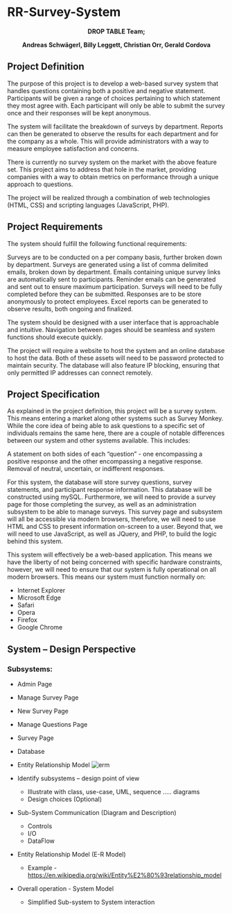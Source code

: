 # RR-Survey-System
<p align="center">
<b>
DROP TABLE Team; 
</b>
</p>

<p align="center">
<b>
Andreas Schwägerl, 
Billy Leggett, 
Christian Orr, 
Gerald Cordova
</b>
</p>

					
          

## Project Definition

The purpose of this project is to develop a web-based survey system that handles questions containing both a positive and negative statement. Participants will be given a range of choices pertaining to which statement they most agree with. Each participant will only be able to submit the survey once and their responses will be kept anonymous.

The system will facilitate the breakdown of surveys by department. Reports can then be generated to observe the results for each department and for the company as a whole. This will provide administrators with a way to measure employee satisfaction and concerns.

There is currently no survey system on the market with the above feature set. This project aims to address that hole in the market, providing companies with a way to obtain metrics on performance through a unique approach to questions.

The project will be realized through a combination of web technologies (HTML, CSS) and scripting languages (JavaScript, PHP).


## Project Requirements

The system should fulfill the following functional requirements:

Surveys are to be conducted on a per company basis, further broken down by department.
Surveys are generated using a list of comma delimited emails, broken down by department.
Emails containing unique survey links are automatically sent to participants.
Reminder emails can be generated and sent out to ensure maximum participation.
Surveys will need to be fully completed before they can be submitted.
Responses are to be store anonymously to protect employees.
Excel reports can be generated to observe results, both ongoing and finalized.

The system should be designed with a user interface that is approachable and intuitive. Navigation between pages should be seamless and system functions should execute quickly.

The project will require a website to host the system and an online database to host the data. Both of these assets will need to be password protected to maintain security. The database will also feature IP blocking, ensuring that only permitted IP addresses can connect remotely.



## Project Specification 
As explained in the project definition, this project will be a survey system. This means entering a market along other systems such as Survey Monkey. While the core idea of being able to ask questions to a specific set of individuals remains the same here, there are a couple of notable differences between our system and other systems available. This includes:

A statement on both sides of each “question” - one encompassing a positive response and the other encompassing a negative response.
Removal of neutral, uncertain, or indifferent responses.

For this system, the database will store survey questions, survey statements, and participant response information. This database will be constructed using mySQL. Furthermore, we will need to provide a survey page for those completing the survey, as well as an administration subsystem to be able to manage surveys. This survey page and subsystem will all be accessible via modern browsers, therefore, we will need to use HTML and CSS to present information on-screen to a user. Beyond that, we will need to use JavaScript, as well as JQuery, and PHP, to build the logic behind this system.

This system will effectively be a web-based application. This means we have the liberty of not being concerned with specific hardware constraints, however, we will need to ensure that our system is fully operational on all modern browsers. This means our system must function normally on:

- Internet Explorer
- Microsoft Edge
- Safari
- Opera
- Firefox
- Google Chrome
			
			
## System – Design Perspective

### Subsystems:
- Admin Page
- Manage Survey Page
- New Survey Page
- Manage Questions Page
- Survey Page
- Database
- Entity Relationship Model
![erm](https://user-images.githubusercontent.com/35355922/36083599-2e928444-0f82-11e8-8a64-5291fe21c0df.png)


- Identify subsystems – design point of view 
  - Illustrate with class, use-case, UML, sequence ..... diagrams
  - Design choices (Optional)
- Sub-System Communication (Diagram and Description)
  - Controls
  - I/O
  - DataFlow
- Entity Relationship Model (E-R Model)
  - Example - https://en.wikipedia.org/wiki/Entity%E2%80%93relationship_model
- Overall operation - System Model
  - Simplified Sub-system to System interaction
  






